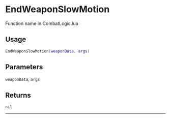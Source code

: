 # EndWeaponSlowMotion
Function name in CombatLogic.lua
## Usage
```lua
EndWeaponSlowMotion(weaponData, args)
```
## Parameters
`weaponData`, `args`
## Returns
`nil`

---